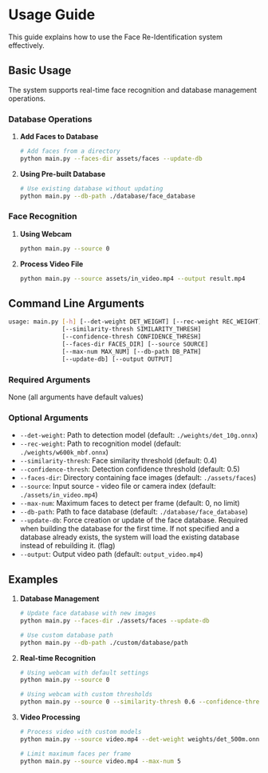 # Usage Guide

This guide explains how to use the Face Re-Identification system effectively.

## Basic Usage

The system supports real-time face recognition and database management operations.

### Database Operations

1. **Add Faces to Database**
   ```bash
   # Add faces from a directory
   python main.py --faces-dir assets/faces --update-db
   ```

2. **Using Pre-built Database**
   ```bash
   # Use existing database without updating
   python main.py --db-path ./database/face_database
   ```

### Face Recognition

1. **Using Webcam**
   ```bash
   python main.py --source 0
   ```

2. **Process Video File**
   ```bash
   python main.py --source assets/in_video.mp4 --output result.mp4
   ```

## Command Line Arguments

```bash
usage: main.py [-h] [--det-weight DET_WEIGHT] [--rec-weight REC_WEIGHT]
               [--similarity-thresh SIMILARITY_THRESH]
               [--confidence-thresh CONFIDENCE_THRESH]
               [--faces-dir FACES_DIR] [--source SOURCE]
               [--max-num MAX_NUM] [--db-path DB_PATH]
               [--update-db] [--output OUTPUT]
```

### Required Arguments
None (all arguments have default values)

### Optional Arguments
- `--det-weight`: Path to detection model (default: `./weights/det_10g.onnx`)
- `--rec-weight`: Path to recognition model (default: `./weights/w600k_mbf.onnx`)
- `--similarity-thresh`: Face similarity threshold (default: 0.4)
- `--confidence-thresh`: Detection confidence threshold (default: 0.5)
- `--faces-dir`: Directory containing face images (default: `./assets/faces`)
- `--source`: Input source - video file or camera index (default: `./assets/in_video.mp4`)
- `--max-num`: Maximum faces to detect per frame (default: 0, no limit)
- `--db-path`: Path to face database (default: `./database/face_database`)
- `--update-db`: Force creation or update of the face database. Required when building the database for the first time. If not specified and a database already exists, the system will load the existing database instead of rebuilding it. (flag)
- `--output`: Output video path (default: `output_video.mp4`)

## Examples

1. **Database Management**
   ```bash
   # Update face database with new images
   python main.py --faces-dir ./assets/faces --update-db

   # Use custom database path
   python main.py --db-path ./custom/database/path
   ```

2. **Real-time Recognition**
   ```bash
   # Using webcam with default settings
   python main.py --source 0

   # Using webcam with custom thresholds
   python main.py --source 0 --similarity-thresh 0.6 --confidence-thresh 0.7
   ```

3. **Video Processing**
   ```bash
   # Process video with custom models
   python main.py --source video.mp4 --det-weight weights/det_500m.onnx --rec-weight weights/w600k_mbf.onnx

   # Limit maximum faces per frame
   python main.py --source video.mp4 --max-num 5
   ```
